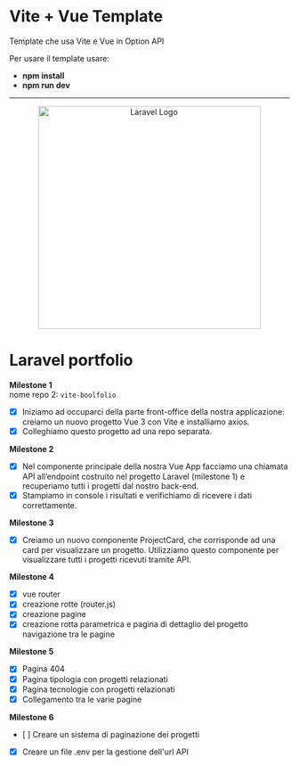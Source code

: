 # Vite + Vue Template 

Template che usa Vite e Vue in Option API

Per usare il template usare:

- **npm install**
- **npm run dev**

---

<p align="center"><a href="https://laravel.com" target="_blank"><img src="https://raw.githubusercontent.com/laravel/art/master/logo-lockup/5%20SVG/2%20CMYK/1%20Full%20Color/laravel-logolockup-cmyk-red.svg" width="400" alt="Laravel Logo"></a></p>

# Laravel portfolio

**Milestone 1**  
nome repo 2: `vite-boolfolio`  
- [x] Iniziamo ad occuparci della parte front-office della nostra applicazione: creiamo un nuovo progetto Vue 3 con Vite e installiamo axios.  
- [x] Colleghiamo questo progetto ad una repo separata.

**Milestone 2**  
- [x] Nel componente principale della nostra Vue App facciamo una chiamata API all’endpoint costruito nel progetto Laravel (milestone 1) e recuperiamo tutti i progetti dal nostro back-end.  
- [x] Stampiamo in console i risultati e verifichiamo di ricevere i dati correttamente.

**Milestone 3**  
- [x] Creiamo un nuovo componente ProjectCard, che corrisponde ad una card per visualizzare un progetto. Utilizziamo questo componente per visualizzare tutti i progetti ricevuti tramite API.

**Milestone 4**
- [x] vue router  
- [x] creazione rotte (router.js)  
- [x] creazione pagine  
- [x] creazione rotta parametrica e pagina di dettaglio del progetto navigazione tra le pagine  

**Milestone 5**
- [x] Pagina 404
- [x] Pagina tipologia con progetti relazionati
- [x] Pagina tecnologie con progetti relazionati
- [x] Collegamento tra le varie pagine

**Milestone 6**
- [ ] Creare un sistema di paginazione dei progetti
- [x] Creare un file .env per la gestione dell'url API
